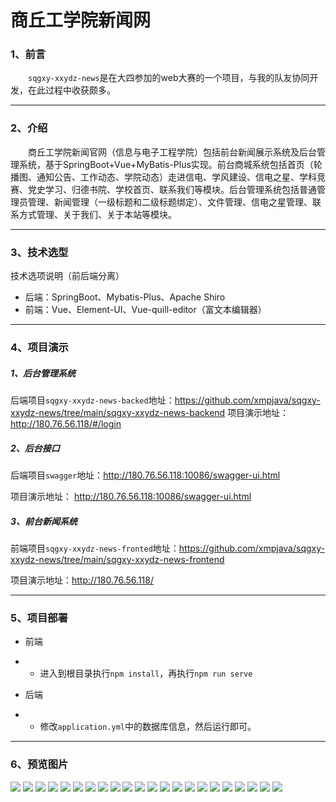 # 商丘工学院新闻网

### 1、前言
&emsp;&emsp;`sqgxy-xxydz-news`是在大四参加的web大赛的一个项目，与我的队友协同开发，在此过程中收获颇多。

------

### 2、介绍

&emsp;&emsp;商丘工学院新闻官网（信息与电子工程学院）包括前台新闻展示系统及后台管理系统，基于SpringBoot+Vue+MyBatis-Plus实现。前台商城系统包括首页（轮播图、通知公告、工作动态、学院动态）走进信电、学风建设、信电之星、学科竞赛、党史学习、归德书院、学校首页、联系我们等模块。后台管理系统包括普通管理员管理、新闻管理（一级标题和二级标题绑定）、文件管理、信电之星管理、联系方式管理、关于我们、关于本站等模块。

----

### 3、技术选型

技术选项说明（前后端分离）

- 后端：SpringBoot、Mybatis-Plus、Apache  Shiro
- 前端：Vue、Element-UI、Vue-quill-editor（富文本编辑器）

----

### 4、项目演示

##### 1、后台管理系统

后端项目`sqgxy-xxydz-news-backed`地址：https://github.com/xmpjava/sqgxy-xxydz-news/tree/main/sqgxy-xxydz-news-backend
项目演示地址： http://180.76.56.118/#/login

##### 2、后台接口

后端项目`swagger`地址：http://180.76.56.118:10086/swagger-ui.html

项目演示地址： http://180.76.56.118:10086/swagger-ui.html

##### 3、前台新闻系统

前端项目`sqgxy-xxydz-news-fronted`地址：https://github.com/xmpjava/sqgxy-xxydz-news/tree/main/sqgxy-xxydz-news-frontend

项目演示地址：http://180.76.56.118/

---

### 5、项目部署

- 前端
- - 进入到根目录执行`npm install`，再执行`npm run serve`

- 后端
- - 修改`application.yml`中的数据库信息，然后运行即可。

---

### 6、预览图片
<img src="preview/Snipaste_2022-11-25_23-00-07.png"/>
<img src="preview/Snipaste_2022-11-25_23-01-30.png"/>
<img src="preview/Snipaste_2022-11-25_23-01-57.png"/>
<img src="preview/Snipaste_2022-11-25_23-02-09.png"/>
<img src="preview/Snipaste_2022-11-25_23-02-16.png"/>
<img src="preview/Snipaste_2022-11-25_23-02-23.png"/>
<img src="preview/Snipaste_2022-11-25_23-02-35.png"/>
<img src="preview/Snipaste_2022-11-25_23-02-55.png"/>
<img src="preview/Snipaste_2022-11-25_23-03-17.png"/>
<img src="preview/Snipaste_2022-11-25_23-03-25.png"/>
<img src="preview/Snipaste_2022-11-25_23-03-43.png"/>
<img src="preview/Snipaste_2022-11-25_23-04-21.png"/>
<img src="preview/Snipaste_2022-11-25_23-04-38.png"/>
<img src="preview/Snipaste_2022-11-25_23-04-46.png"/>
<img src="preview/Snipaste_2022-11-25_23-06-58.png"/>
<img src="preview/Snipaste_2022-11-25_23-07-08.png"/>
<img src="preview/Snipaste_2022-11-25_23-07-15.png"/>
<img src="preview/Snipaste_2022-11-25_23-07-21.png"/>
<img src="preview/Snipaste_2022-11-25_23-07-26.png"/>
<img src="preview/Snipaste_2022-11-25_23-08-08.png"/>
<img src="preview/Snipaste_2022-11-25_23-08-15.png"/>
<img src="preview/Snipaste_2022-11-25_23-08-23.png"/>

